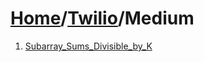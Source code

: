 # [Home](./../..)/[Twilio](./..)/Medium
1. [Subarray_Sums_Divisible_by_K](./Subarray_Sums_Divisible_by_K.md)
